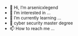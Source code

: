 - 👋 Hi, I’m arsenicxlegend
- 👀 I’m interested in ...
- 🌱 I’m currently learning ...
- 💞 cyber security master degree
- 📫 How to reach me ...

<!---
happy days !
--->
